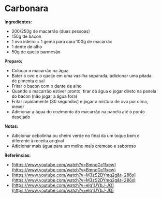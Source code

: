 # Carbonara

**Ingredientes:**

* 200/250g de macarrão \(duas pessoas\)
* 150g de bacon
* 1 ovo inteiro + 1 gema para cara 100g de macarrão
* 1 dente de alho
* 50g de queijo parmesão

**Preparo:**

* Colocar o macarrão na água
* Bater o ovo e o queijo em uma vasilha separada, adicionar uma pitada de pimenta e sal
* Fritar o bacon com o dente de alho
* Quando o macarrão estiver pronto, tirar da água e jogar direto na panela do bacon \(não jogar a água fora\)
* Fritar rapidamente \(30 segundos\) e jogar a mistura de ovo por cima, mexer
* Adicionar a água do cozimento do macarrão na panela até o ponto desejado

**Notas:**

* Adicionar cebolinha ou cheiro verde no final da um toque bom e diferente à receita original
* Adicionar mais água para um molho mais cremoso e saboroso

**Referências:**

* [https://www.youtube.com/watch?v=BmnoGc1fxew](https://www.youtube.com/watch?v=BmnoGc1fxew)
* [https://www.youtube.com/watch?v=M3zS2DYmq2g&t=286s](https://www.youtube.com/watch?v=M3zS2DYmq2g&t=286s)
* [https://www.youtube.com/watch?v=elq1UYbJ-JQ](https://www.youtube.com/watch?v=elq1UYbJ-JQ)

